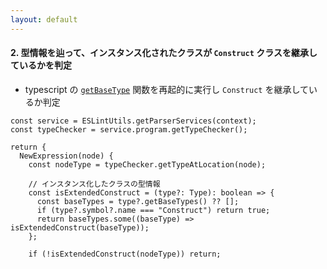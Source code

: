 ```yaml
---
layout: default
---
```


<style scoped>
.slidev-vclick-hidden {
  display: none;
}
</style>

<div class="_bullet">

#### 2. 型情報を辿って、インスタンス化されたクラスが `Construct` クラスを継承しているかを判定

- typescript の [`getBaseType`](https://github.com/microsoft/TypeScript/blob/v5.8.2/src/compiler/checker.ts#12615) 関数を再起的に実行し `Construct` を継承しているか判定

```ts{*}
const service = ESLintUtils.getParserServices(context);
const typeChecker = service.program.getTypeChecker();

return {
  NewExpression(node) {
    const nodeType = typeChecker.getTypeAtLocation(node);

    // インスタンス化したクラスの型情報
    const isExtendedConstruct = (type?: Type): boolean => {
      const baseTypes = type?.getBaseTypes() ?? [];
      if (type?.symbol?.name === "Construct") return true;
      return baseTypes.some((baseType) => isExtendedConstruct(baseType));
    };

    if (!isExtendedConstruct(nodeType)) return;
```

</div>
